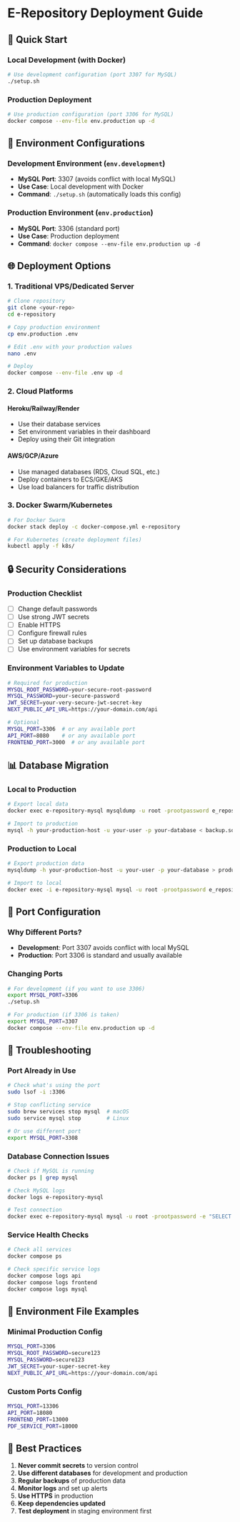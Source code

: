 # E-Repository Deployment Guide

## 🚀 Quick Start

### Local Development (with Docker)
```bash
# Use development configuration (port 3307 for MySQL)
./setup.sh
```

### Production Deployment
```bash
# Use production configuration (port 3306 for MySQL)
docker compose --env-file env.production up -d
```

## 🔧 Environment Configurations

### Development Environment (`env.development`)
- **MySQL Port**: 3307 (avoids conflict with local MySQL)
- **Use Case**: Local development with Docker
- **Command**: `./setup.sh` (automatically loads this config)

### Production Environment (`env.production`)
- **MySQL Port**: 3306 (standard port)
- **Use Case**: Production deployment
- **Command**: `docker compose --env-file env.production up -d`

## 🌐 Deployment Options

### 1. Traditional VPS/Dedicated Server
```bash
# Clone repository
git clone <your-repo>
cd e-repository

# Copy production environment
cp env.production .env

# Edit .env with your production values
nano .env

# Deploy
docker compose --env-file .env up -d
```

### 2. Cloud Platforms

#### Heroku/Railway/Render
- Use their database services
- Set environment variables in their dashboard
- Deploy using their Git integration

#### AWS/GCP/Azure
- Use managed databases (RDS, Cloud SQL, etc.)
- Deploy containers to ECS/GKE/AKS
- Use load balancers for traffic distribution

### 3. Docker Swarm/Kubernetes
```bash
# For Docker Swarm
docker stack deploy -c docker-compose.yml e-repository

# For Kubernetes (create deployment files)
kubectl apply -f k8s/
```

## 🔒 Security Considerations

### Production Checklist
- [ ] Change default passwords
- [ ] Use strong JWT secrets
- [ ] Enable HTTPS
- [ ] Configure firewall rules
- [ ] Set up database backups
- [ ] Use environment variables for secrets

### Environment Variables to Update
```bash
# Required for production
MYSQL_ROOT_PASSWORD=your-secure-root-password
MYSQL_PASSWORD=your-secure-password
JWT_SECRET=your-very-secure-jwt-secret-key
NEXT_PUBLIC_API_URL=https://your-domain.com/api

# Optional
MYSQL_PORT=3306  # or any available port
API_PORT=8080    # or any available port
FRONTEND_PORT=3000  # or any available port
```

## 📊 Database Migration

### Local to Production
```bash
# Export local data
docker exec e-repository-mysql mysqldump -u root -prootpassword e_repository_db > backup.sql

# Import to production
mysql -h your-production-host -u your-user -p your-database < backup.sql
```

### Production to Local
```bash
# Export production data
mysqldump -h your-production-host -u your-user -p your-database > production_backup.sql

# Import to local
docker exec -i e-repository-mysql mysql -u root -prootpassword e_repository_db < production_backup.sql
```

## 🔄 Port Configuration

### Why Different Ports?
- **Development**: Port 3307 avoids conflict with local MySQL
- **Production**: Port 3306 is standard and usually available

### Changing Ports
```bash
# For development (if you want to use 3306)
export MYSQL_PORT=3306
./setup.sh

# For production (if 3306 is taken)
export MYSQL_PORT=3307
docker compose --env-file env.production up -d
```

## 🐛 Troubleshooting

### Port Already in Use
```bash
# Check what's using the port
sudo lsof -i :3306

# Stop conflicting service
sudo brew services stop mysql  # macOS
sudo service mysql stop        # Linux

# Or use different port
export MYSQL_PORT=3308
```

### Database Connection Issues
```bash
# Check if MySQL is running
docker ps | grep mysql

# Check MySQL logs
docker logs e-repository-mysql

# Test connection
docker exec e-repository-mysql mysql -u root -prootpassword -e "SELECT 1;"
```

### Service Health Checks
```bash
# Check all services
docker compose ps

# Check specific service logs
docker compose logs api
docker compose logs frontend
docker compose logs mysql
```

## 📝 Environment File Examples

### Minimal Production Config
```bash
MYSQL_PORT=3306
MYSQL_ROOT_PASSWORD=secure123
MYSQL_PASSWORD=secure123
JWT_SECRET=your-super-secret-key
NEXT_PUBLIC_API_URL=https://your-domain.com/api
```

### Custom Ports Config
```bash
MYSQL_PORT=13306
API_PORT=18080
FRONTEND_PORT=13000
PDF_SERVICE_PORT=18000
```

## 🎯 Best Practices

1. **Never commit secrets** to version control
2. **Use different databases** for development and production
3. **Regular backups** of production data
4. **Monitor logs** and set up alerts
5. **Use HTTPS** in production
6. **Keep dependencies updated**
7. **Test deployment** in staging environment first 